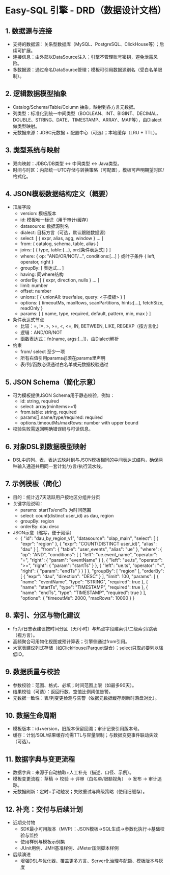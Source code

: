 # Easy-SQL 引擎 - DRD（数据设计文档）

## 1. 数据源与连接
- 支持的数据源：关系型数据库（MySQL、PostgreSQL、ClickHouse等）；后续可扩展。
- 连接信息：由外部以DataSource注入；引擎不管理账号密钥，避免泄露风险。
- 多数据源：通过命名DataSource管理；模板可引用数据源别名（受白名单限制）。

## 2. 逻辑数据模型抽象
- Catalog/Schema/Table/Column 抽象，映射到各方言元数据。
- 列类型：标准化到统一中间类型（BOOLEAN、INT、BIGINT、DECIMAL、DOUBLE、STRING、DATE、TIMESTAMP、ARRAY、MAP等），由Dialect做类型映射。
- 元数据来源：JDBC元数据 + 配置中心（可选）；本地缓存（LRU + TTL）。

## 3. 类型系统与映射
- 双向映射：JDBC/DB类型 <-> 中间类型 <-> Java类型。
- 时间与时区：内部统一UTC存储与转换策略（可配置），模板可声明期望时区/格式化。

## 4. JSON模板数据结构定义（概要）
- 顶层字段
  - version: 模板版本
  - id: 模板唯一标识（用于审计/缓存）
  - datasource: 数据源别名
  - dialect: 目标方言（可选，默认跟随数据源）
  - select: [ { expr, alias, agg, window } ... ]
  - from: { catalog, schema, table, alias }
  - joins: [ { type, table:{...}, on:[条件表达式] } ]
  - where: { op: "AND/OR/NOT/…", conditions:[…] } 或叶子条件 { left, operator, right }
  - groupBy: [ 表达式... ]
  - having: 同where结构
  - orderBy: [ { expr, direction, nulls } ... ]
  - limit: number
  - offset: number
  - unions: [ { unionAll: true/false, query: <子模板> } ]
  - options: { timeoutMs, maxRows, scanPartitions, hints:[…], fetchSize, readOnly }
  - params: [ { name, type, required, default, pattern, min, max } ]
- 条件表达式节点
  - 比较：=, !=, >, >=, <, <=, IN, BETWEEN, LIKE, REGEXP（按方言化）
  - 逻辑：AND/OR/NOT
  - 函数表达式：fn(name, args:[…])，由Dialect解析
- 约束
  - from/ select 至少一项
  - 所有右值引用params必须在params里声明
  - 表/列/函数必须通过白名单或元数据校验通过

## 5. JSON Schema（简化示意）
- 可为模板提供JSON Schema用于静态校验，例如：
  - id: string, required
  - select: array(minItems>=1)
  - from.table: string, required
  - params[].name/type/required: required
  - options.timeoutMs/maxRows: number with upper bound
- 校验失败需返回明确错误码与可读信息。

## 6. 对象DSL到数据模型映射
- DSL中的列、表、表达式映射到与JSON模板相同的中间表达式结构，确保两种输入通道共用同一套计划/方言/执行流水线。

## 7. 示例模板（简化）
- 目的：统计近7天活跃用户按地区分组并分页
- 关键字段说明：
  - params: startTs/endTs 为时间范围
  - select: count(distinct user_id) as dau, region
  - groupBy: region
  - orderBy: dau desc
- JSON示意（缩写，便于阅读）
  - {
      "id": "dau_by_region_v1",
      "datasource": "olap_main",
      "select": [
        { "expr": "region" },
        { "expr": "COUNT(DISTINCT user_id)", "alias": "dau" }
      ],
      "from": { "table": "user_events", "alias": "ue" },
      "where": {
        "op": "AND",
        "conditions": [
          { "left": "ue.event_name", "operator": "=", "right": { "param": "eventName" } },
          { "left": "ue.ts", "operator": ">=", "right": { "param": "startTs" } },
          { "left": "ue.ts", "operator": "<", "right": { "param": "endTs" } }
        ]
      },
      "groupBy": [ "region" ],
      "orderBy": [ { "expr": "dau", "direction": "DESC" } ],
      "limit": 100,
      "params": [
        { "name": "eventName", "type": "STRING", "required": true },
        { "name": "startTs", "type": "TIMESTAMP", "required": true },
        { "name": "endTs", "type": "TIMESTAMP", "required": true }
      ],
      "options": { "timeoutMs": 2000, "maxRows": 10000 }
    }

## 8. 索引、分区与物化建议
- 行为/日志表建议按时间分区（天/小时）与热点字段建索引/二级索引/跳表（视方言）。
- 高频聚合可用物化视图或预计算表；引擎侧通过from引用。
- 大宽表建议列式存储（如ClickHouse/Parquet湖仓）；select只取必要列以降低IO。

## 9. 数据质量与校验
- 参数校验：范围、格式、必填；时间范围上限（如最多90天）。
- 结果校验（可选）：返回行数、空值比例阈值告警。
- 元数据一致性：表/列变更检测与告警（依据元数据缓存刷新时落盘对比）。

## 10. 数据生命周期
- 模板版本：id+version，旧版本保留回溯；审计记录引用版本号。
- 缓存：计划/SQL/结果缓存均需TTL与容量限制；与数据变更事件联动失效（可选）。

## 11. 数据字典与变更流程
- 数据字典：来源于自动抽取+人工补充（描述、口径、示例）。
- 模板变更流程：草稿 -> 校验 -> 评审（白名单/限额视角） -> 发布 -> 审计追踪。
- 元数据刷新：定时+手动触发；失败重试与降级策略（使用旧缓存）。

## 12. 补充：交付与后续计划
- 近期交付物
  - SDK最小可用版本（MVP）：JSON模板->SQL生成->参数化执行->基础校验与监控
  - 使用样例与模板示例集
  - JUnit用例、JMH基准样例、JMeter压测脚本样例
- 后续演进
  - 增强DSL与优化器、覆盖更多方言、Server化治理与配额、模板版本与灰度
